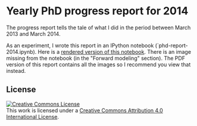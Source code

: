 # Yearly PhD progress report for 2014

The progress report tells the tale of what I did in the period between March
2013 and March 2014.

As an experiment, I wrote this report in an IPython notebook
(`phd-report-2014.ipynb).
Here is a [rendered version of this
notebook](http://nbviewer.ipython.org/github/pinga-lab/phd-yearly-report-2014/blob/master/phd-report-2014.ipynb).
There is an image missing from the notebook (in the "Forward modeling"
section).
The PDF version of this report contains all the images so I recommend you view
that instead.

## License

<a rel="license"
href="http://creativecommons.org/licenses/by/4.0/deed.en_US"><img alt="Creative
Commons License" style="border-width:0"
src="http://i.creativecommons.org/l/by/4.0/88x31.png" /></a><br />This work is
licensed under a <a rel="license"
href="http://creativecommons.org/licenses/by/4.0/deed.en_US">Creative Commons
Attribution 4.0 International License</a>.
